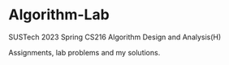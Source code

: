 # Algorithm-Lab
SUSTech 2023 Spring CS216 Algorithm Design and Analysis(H)

Assignments, lab problems and my solutions.
